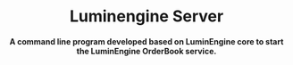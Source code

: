 <h1 align="center">
   Luminengine Server
</h1>
<h4 align="center">
A command line program developed based on LuminEngine core to start the LuminEngine OrderBook service.
</h4>
